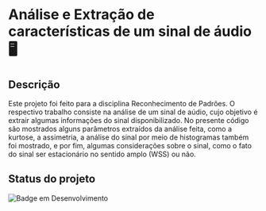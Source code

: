 # Análise e Extração de características de um sinal de áudio 🖥️

## Descrição
Este projeto foi feito para a disciplina Reconhecimento de Padrões. O respectivo trabalho consiste na análise de um sinal de aúdio, cujo objetivo é extrair algumas informações do sinal disponibilizado. No presente código são mostrados alguns parâmetros extraídos da análise feita, como a kurtose, a assimetria, a análise do sinal por meio de histogramas também foi mostrado, e por fim, algumas considerações sobre o sinal, como o fato do sinal ser estacionário no sentido amplo (WSS) ou não.

## Status do projeto
![Badge em Desenvolvimento](https://img.shields.io/badge/STATUS-ENVIADO-brightgreen)
